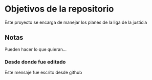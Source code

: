 # Objetivos de la repositorio

Este proyecto se encarga de manejar los planes de la liga de la justicia


## Notas
Pueden hacer lo que quieran...

### Desde donde fue editado
Este mensaje fue escrito desde github

